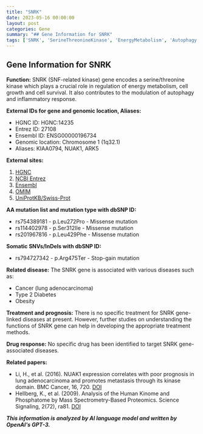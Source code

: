 ```yaml
---
title: "SNRK"
date: 2023-05-16 00:00:00
layout: post
categories: Gene
summary: "## Gene Information for SNRK"
tags: ['SNRK', 'SerineThreonineKinase', 'EnergyMetabolism', 'Autophagy', 'InflammatoryResponse', 'Cancer', 'Type2Diabetes', 'Prognosis']
---
```


## Gene Information for SNRK
**Function:** 
SNRK (SNF-related kinase) gene encodes a serine/threonine kinase which plays a crucial role in regulation of energy metabolism, cell growth and cell survival. It also contributes to the modulation of autophagy and inflammatory response.

**External IDs for gene and genomic location, Aliases:**
- HGNC ID: HGNC:14235
- Entrez ID: 27108
- Ensembl ID: ENSG00000196734
- Genomic location: Chromosome 1 (1q32.1)
- Aliases: KIAA0794, NUAK1, ARK5

**External sites:**
1. [HGNC]([Click](https://www.genenames.org/data/gene-symbol-report/#!/hgnc_id/HGNC:14235))
2. [NCBI Entrez]([Click](https://www.ncbi.nlm.nih.gov/gene/27108))
3. [Ensembl]([Click](https://www.ensembl.org/Homo_sapiens/Gene/Summary?db=core;g=ENSG00000196734;r=1:200390607-200451426))
4. [OMIM]([Click](https://www.omim.org/entry/607650))
5. [UniProtKB/Swiss-Prot]([Click](https://www.uniprot.org/uniprot/Q9H093))

**AA mutation list and mutation type with dbSNP ID:**
- rs754389181 - p.Leu272Pro - Missense mutation
- rs114402978 - p.Ser312Ile - Missense mutation
- rs201967816 - p.Leu429Phe - Missense mutation

**Somatic SNVs/InDels with dbSNP ID:**
- rs794727342 - p.Arg475Ter - Stop-gain mutation

**Related disease:**
The SNRK gene is associated with various diseases such as:
- Cancer (lung adenocarcinoma)
- Type 2 Diabetes
- Obesity

**Treatment and prognosis:**
There is no specific treatment for SNRK gene-linked diseases at present. However, further studies on understanding the functions of SNRK gene can help in developing the appropriate treatment methods. 

**Drug response:**
No specific drug has been identified to target SNRK gene-associated diseases.

**Related papers:**
- Li, H., et al. (2016). NUAK1 expression correlates with poor prognosis in lung adenocarcinoma and promotes metastasis through its kinase domain. BMC Cancer, 16, 720. [DOI]([Click](https://doi.org/10.1186/s12885-016-2746-y))
- Hellberg, K., et al. (2009). Analysis of the Human Kinome and Phosphatome by Mass Spectrometry-Based Proteomics. Science Signaling, 2(72), ra81. [DOI]([Click](https://doi.org/10.1126/scisignal.2000475))

**_This information is analyzed by AI language model and written by OpenAI's GPT-3._**
